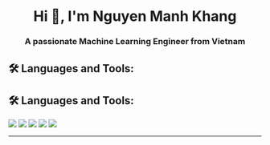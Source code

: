 <h1 align="center">Hi 👋, I'm Nguyen Manh Khang</h1>
<h3 align="center">A passionate Machine Learning Engineer from Vietnam</h3>


## 🛠️ Languages and Tools:

## 🛠️ Languages and Tools:

<p align="left">
  <!-- Python -->
  <img src="https://img.shields.io/badge/Python-3670A0?style=for-the-badge&logo=python&logoColor=ffdd54" />
  <!-- Pandas -->
  <img src="https://img.shields.io/badge/Pandas-150458?style=for-the-badge&logo=pandas&logoColor=white" />
  <!-- SQL -->
  <img src="https://img.shields.io/badge/SQL-336791?style=for-the-badge&logo=postgresql&logoColor=white" />
  <!-- Power BI -->
  <img src="https://img.shields.io/badge/Power%20BI-F2C811?style=for-the-badge&logo=powerbi&logoColor=black" />
  <!-- Numpy -->
  <img src="https://img.shields.io/badge/Numpy-013243?style=for-the-badge&logo=numpy&logoColor=white" />
</p>

---
